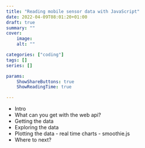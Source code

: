 ```yaml
---
title: "Reading mobile sensor data with JavaScript"
date: 2022-04-09T08:01:20+01:00
draft: true
summary: ""
cover: 
    image: 
    alt: ""

categories: ["coding"]
tags: []
series: []

params:
    ShowShareButtons: true
    ShowReadingTime: true

---
```


- Intro
- What can you get with the web api?
- Getting the data
- Exploring the data
- Plotting the data - real time charts - smoothie.js
- Where to next?
